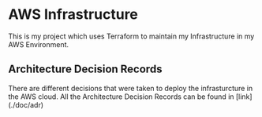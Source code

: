 # AWS Infrastructure

This is my project which uses Terraform to maintain my Infrastructure in my AWS Environment.

## Architecture Decision Records
There are different decisions that were taken to deploy the infrasturcture in the AWS cloud. All the Architecture Decision Records can be
found in [link] (./doc/adr)
